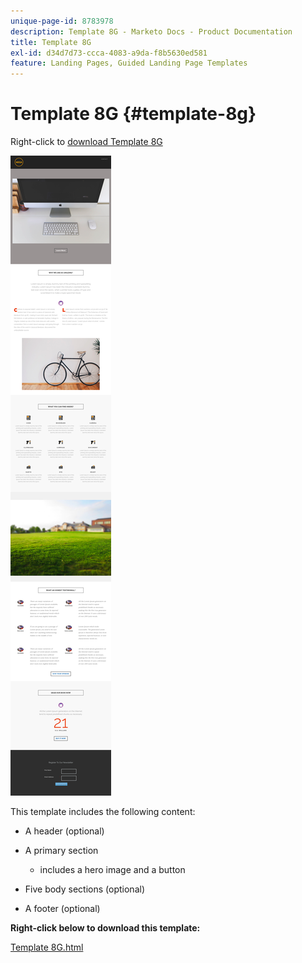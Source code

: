 ```yaml
---
unique-page-id: 8783978
description: Template 8G - Marketo Docs - Product Documentation
title: Template 8G
exl-id: d34d7d73-ccca-4083-a9da-f8b5630ed581
feature: Landing Pages, Guided Landing Page Templates
---
```

# Template 8G {#template-8g}

Right-click to [download Template 8G](https://experienceleague.adobe.com/landing/marketo/lp-templates/template-8g.html)

![](assets/image2015-7-29-14-3a58-3a16.png)

This template includes the following content:

* A header (optional)
* A primary section

    * includes a hero image and a button

* Five body sections (optional)
* A footer (optional)

**Right-click below to download this template:**

[Template 8G.html](https://experienceleague.adobe.com/landing/marketo/lp-templates/template-8g.html)
